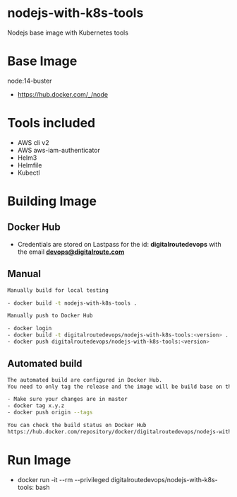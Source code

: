 # nodejs-with-k8s-tools

Nodejs base image with Kubernetes tools

# Base Image


node:14-buster
- https://hub.docker.com/_/node


# Tools included

- AWS cli v2
- AWS aws-iam-authenticator
- Helm3
- Helmfile
- Kubectl

# Building Image

## Docker Hub

- Credentials are stored on Lastpass for the id: **digitalroutedevops** with the email **devops@digitalroute.com**

## Manual

```bash
Manually build for local testing

- docker build -t nodejs-with-k8s-tools .

Manually push to Docker Hub

- docker login
- docker build -t digitalroutedevops/nodejs-with-k8s-tools:<version> .
- docker push digitalroutedevops/nodejs-with-k8s-tools:<version>
```

## Automated build

```bash
The automated build are configured in Docker Hub.
You need to only tag the release and the image will be build base on the version you tag.

- Make sure your changes are in master
- docker tag x.y.z
- docker push origin --tags

You can check the build status on Docker Hub
https://hub.docker.com/repository/docker/digitalroutedevops/nodejs-with-k8s-tools/builds


```

# Run Image

- docker run -it --rm --privileged digitalroutedevops/nodejs-with-k8s-tools:<version> bash
